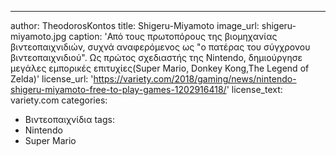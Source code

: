 ---
author: TheodorosKontos
title: Shigeru-Miyamoto
image_url: shigeru-miyamoto.jpg
caption: 'Από τους πρωτοπόρους της βιομηχανίας βιντεοπαιχνιδιών, συχνά αναφερόμενος ως "ο πατέρας του σύγχρονου βιντεοπαιχνιδιού". Ως πρώτος σχεδιαστής της Nintendo, δημιούργησε μεγάλες εμπορικές επιτυχίες(Super Mario, Donkey Kong,The Legend of Zelda)'
license_url: 'https://variety.com/2018/gaming/news/nintendo-shigeru-miyamoto-free-to-play-games-1202916418/'
license_text: variety.com
categories:
  - Βιντεοπαιχνίδια
tags:
  - Nintendo
  - Super Mario
